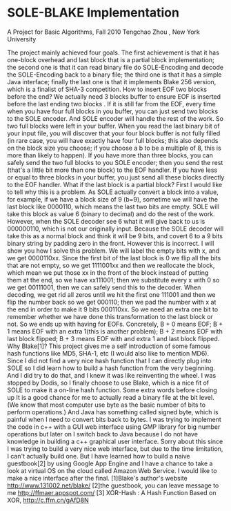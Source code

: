 SOLE-BLAKE Implementation
==========
A Project for Basic Algorithms, Fall 2010
Tengchao Zhou , New York University

The project mainly achieved four goals. The first achievement is that it has one-block
overhead and last block that is a partial block implementation; the second one is that it
can read binary file do SOLE-Encoding and decode the SOLE-Encoding back to a
binary file; the third one is that it has a simple Java interface; finally the last one is that
it implements Blake 256 version, which is a finalist of SHA-3 competition.
How to insert EOF two blocks before the end?
We actually need 3 blocks buffer to ensure EOF is inserted before the last ending two
blocks . If it is still far from the EOF, every time when you have four full blocks in you
buffer, you can just send two blocks to the SOLE encoder. And SOLE encoder will
handle the rest of the work. So two full blocks were left in your buffer. When you read
the last binary bit of your input file, you will discover that your four block buffer is not
fully filled (in rare case, you will have exactly have four full blocks; this also depends
on the block size you choose; if you choose a b to be a multiple of 8, this is more than
likely to happen). If you have more than three blocks, you can safely send the two full
blocks to you SOLE encoder; then you send the rest (that's a little bit more than one
block) to the EOF handler. If you have less or equal to three blocks in your buffer, you
just send all these blocks directly to the EOF handler.
What if the last block is a partial block?
First I would like to tell why this is a problem. As SOLE actually convert a block into a
value, for example, if we have a block size of 9 (b=9), sometime we will have the last
block like 0000110, which means the last two bits are empty. SOLE will take this block
as value 6 (binary to decimal) and do the rest of the work. However, when the SOLE
decoder see 6 what it will give back to us is 000000110, which is not our originally
input. Because the SOLE decoder will take this as a normal block and think it will be 9
bits, and covert 6 to a 9 bits binary string by padding zero in the front. However this is
incorrect. I will show you how I solve this problem. We will label the empty bits with x,
and we get 0000110xx. Since the first bit of the last block is 0 we flip all the bits that
are not empty, so we get 1111001xx and then we reallocate the block, which mean we
put those xx in the front of the block instead of putting them at the end, so we have
xx111001; then we substitute every x with 0 so we get 00111001, then we can safely
send this to the decoder. When decoding, we get rid all zeros until we hit the first one
111001 and then we flip the number back so we get 000110; then we pad the number
with x at the end in order to make it 9 bits 000110xx. So we need an extra one bit to
remember whether we have done this transformation to the last block or not. So we
ends up with having for EOFs. Concretely, B + 0 means EOF; B + 1 means EOF with
an extra 1(this is another problem); B + 2 means EOF with last block flipped; B + 3
means EOF with and extra 1 and last block flipped.
Why Blake[1]?
This project gives me a self introduction of some famous hash functions like MD5,
SHA-1, etc (I would also like to mention MD6). Since I did not find a very nice hash
function that I can directly plug into SOLE so I did learn how to build a hash function
from the very beginning. And I did try to do that, and I knew it was like reinventing the
wheel. I was stopped by Dodis, so I finally choose to use Blake, which is a nice fit of
SOLE to make it a on-line hash function.
Some extra words before closing up
It is a good chance for me to actually read a binary file at the bit level. (We know that
most computer use byte as the basic number of bits to perform operations.) And Java
has something called signed byte, which is painful when I need to convert bits back to
bytes.
I was trying to implement the code in c++ with a GUI web interface using GMP library
for big number operations but later on I switch back to Java because I do not have
knowledge in building a c++ graphical user interface.
Sorry about this since I was trying to build a very nice web interface, but due to the
time limitation, I can't actually build one. But I have learned how to build a naive
guestbook[2] by using Google App Engine and I have a chance to take a look at virtual
OS on the cloud called Amazon Web Service. I would like to make a nice interface
after the final.
[1]Blake's author's website http://www.131002.net/blake/
[2]the guestbook, you can leave message to me http://ffmaer.appspot.com/
[3] XOR-Hash : A Hash Function Based on XOR, http://c.ffm.cn/gAfD8N
